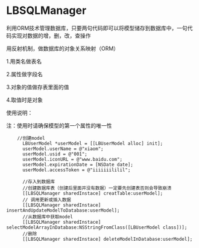 # LBSQLManager
利用ORM技术管理数据库，只要两句代码即可以将模型储存到数据库中，一句代码实现对数据的增，删，改，查操作

 用反射机制，做数据库的对象关系映射（ORM）  
 
 1.用类名做表名  
 
 2.属性做字段名  
 
 3.对象的值做存表里面的值  
 
 4.取值时是对象  
 
 
 使用说明：  
 
 注：使用时请确保模型的第一个属性的唯一性
 

        //创建model
          LBUserModel *userModel = [[LBUserModel alloc] init];
          userModel.userName = @"xiaom";
          userModel.usid = @"001";
          userModel.iconURL = @"www.baidu.com";
          userModel.expirationDate = [NSDate date];
          userModel.accessToken = @"iiiiiiililil";
          
          //存入到数据库
          //创建数据库表（创建后里面并没有数据）一定要先创建表否则会导致崩溃
          [[LBSQLManager sharedInstace] creatTable:userModel];
          // 调用更新或插入数据
          [[LBSQLManager sharedInstace] insertAndUpdateModelToDatabase:userModel];
          //从数据库中获取model
          [[LBSQLManager sharedInstace] selectModelArrayInDatabase:NSStringFromClass([LBUserModel class])];
          //删除
          [[LBSQLManager sharedInstace] deleteModelInDatabase:userModel];
 

